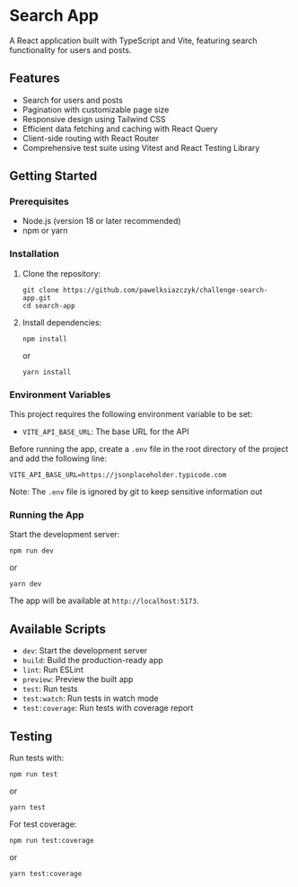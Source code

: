 # Search App

A React application built with TypeScript and Vite, featuring search functionality for users and posts.

## Features

- Search for users and posts
- Pagination with customizable page size
- Responsive design using Tailwind CSS
- Efficient data fetching and caching with React Query
- Client-side routing with React Router
- Comprehensive test suite using Vitest and React Testing Library

## Getting Started

### Prerequisites

- Node.js (version 18 or later recommended)
- npm or yarn

### Installation

1. Clone the repository:

   ```
   git clone https://github.com/pawelksiazczyk/challenge-search-app.git
   cd search-app
   ```

2. Install dependencies:
   ```
   npm install
   ```
   or
   ```
   yarn install
   ```

### Environment Variables

This project requires the following environment variable to be set:

- `VITE_API_BASE_URL`: The base URL for the API

Before running the app, create a `.env` file in the root directory of the project and add the following line:

```
VITE_API_BASE_URL=https://jsonplaceholder.typicode.com
```

Note: The `.env` file is ignored by git to keep sensitive information out

### Running the App

Start the development server:

```
npm run dev
```

or

```
yarn dev
```

The app will be available at `http://localhost:5173`.

## Available Scripts

- `dev`: Start the development server
- `build`: Build the production-ready app
- `lint`: Run ESLint
- `preview`: Preview the built app
- `test`: Run tests
- `test:watch`: Run tests in watch mode
- `test:coverage`: Run tests with coverage report

## Testing

Run tests with:

```
npm run test
```

or

```
yarn test
```

For test coverage:

```
npm run test:coverage
```

or

```
yarn test:coverage
```
